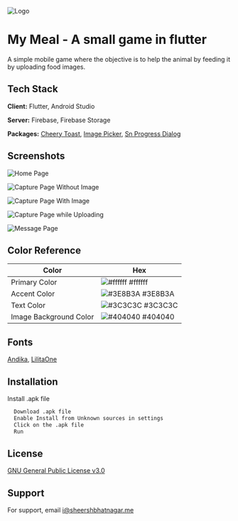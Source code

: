 
![Logo](https://github.com/SheershBhatnagar/My-Meal---A-Small-game-in-flutter/blob/master/lib/assets/images/animal.png)


# My Meal - A small game in flutter

A simple mobile game where the objective is to help the animal by feeding it by uploading food images.


## Tech Stack

**Client:** Flutter, Android Studio

**Server:** Firebase, Firebase Storage

**Packages:** [Cheery Toast](https://pub.dev/packages/cherry_toast), [Image Picker](https://pub.dev/packages/image_picker), [Sn Progress Dialog](https://pub.dev/packages/sn_progress_dialog)

## Screenshots

![Home Page](https://github.com/SheershBhatnagar/My-Meal---A-Small-game-in-flutter/blob/master/screenshots/home_page.png)

![Capture Page Without Image](https://github.com/SheershBhatnagar/My-Meal---A-Small-game-in-flutter/blob/master/screenshots/capture_page_without_image.png)

![Capture Page With Image](https://github.com/SheershBhatnagar/My-Meal---A-Small-game-in-flutter/blob/master/screenshots/capture_page_with_image.png)

![Capture Page while Uploading](https://github.com/SheershBhatnagar/My-Meal---A-Small-game-in-flutter/blob/master/screenshots/capture_page_uploading.png)

![Message Page](https://github.com/SheershBhatnagar/My-Meal---A-Small-game-in-flutter/blob/master/screenshots/home_page.png)

## Color Reference

| Color             | Hex                                                                |
| ----------------- | ------------------------------------------------------------------ |
| Primary Color | ![#ffffff](https://via.placeholder.com/10/ffffff?text=+) #ffffff |
| Accent Color | ![#3E8B3A](https://via.placeholder.com/10/3E8B3A?text=+) #3E8B3A |
| Text Color | ![#3C3C3C](https://via.placeholder.com/10/3C3C3C?text=+) #3C3C3C |
| Image Background Color | ![#404040](https://via.placeholder.com/10/404040?text=+) #404040 |


## Fonts

[Andika](https://github.com/SheershBhatnagar/My-Meal---A-Small-game-in-flutter/tree/master/lib/assets/fonts/Andika), [LilitaOne](https://github.com/SheershBhatnagar/My-Meal---A-Small-game-in-flutter/tree/master/lib/assets/fonts/LilitaOne)
## Installation

Install .apk file

```bash
  Download .apk file
  Enable Install from Unknown sources in settings
  Click on the .apk file
  Run
```
    
## License

[GNU General Public License v3.0](https://github.com/SheershBhatnagar/My-Meal---A-Small-game-in-flutter/blob/master/LICENSE)


## Support

For support, email i@sheershbhatnagar.me
